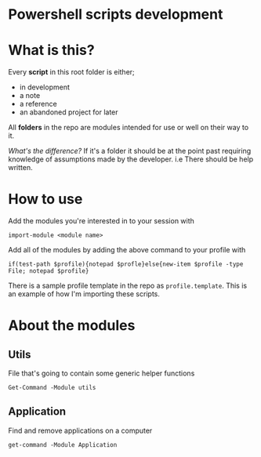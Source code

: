 ﻿# Powershell scripts development

# What is this?

Every **script** in this root folder is either;

- in development
- a note
- a reference
- an abandoned project for later

All **folders** in the repo are modules intended for use or well on their way to it.

*What's the difference?* If it's a folder it should be at the point past requiring knowledge of assumptions made by the developer. i.e There should be help written.

# How to use

Add the modules you're interested in to your session with

    import-module <module name>

Add all of the modules by adding the above command to your profile with

    if(test-path $profile){notepad $profle}else{new-item $profile -type File; notepad $profile}

There is a sample profile template in the repo as `profile.template`. This is an example of how I'm importing these scripts.

# About the modules

## Utils

File that's going to contain some generic helper functions

    Get-Command -Module utils

## Application

Find and remove applications on a computer

    get-command -Module Application

